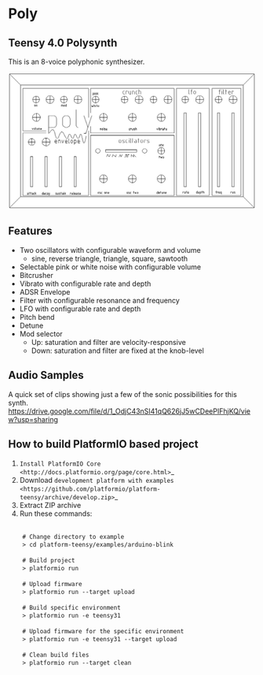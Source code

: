 # Poly

## Teensy 4.0 Polysynth

This is an 8-voice polyphonic synthesizer.

![Poly](https://github.com/williamselaine/Poly/blob/master/Screen%20Shot%202019-11-13%20at%208.35.47%20AM.png)

## Features
* Two oscillators with configurable waveform and volume
  * sine, reverse triangle, triangle, square, sawtooth
* Selectable pink or white noise with configurable volume
* Bitcrusher
* Vibrato with configurable rate and depth
* ADSR Envelope
* Filter with configurable resonance and frequency
* LFO with configurable rate and depth
* Pitch bend
* Detune
* Mod selector
     * Up: saturation and filter are velocity-responsive
     * Down: saturation and filter are fixed at the knob-level
     
## Audio Samples
A quick set of clips showing just a few of the sonic possibilities for this synth.
https://drive.google.com/file/d/1_OdjC43nSI41qQ626jJ5wCDeePIFhjKQ/view?usp=sharing

## How to build PlatformIO based project

1. `Install PlatformIO Core <http://docs.platformio.org/page/core.html>`_
2. Download `development platform with examples <https://github.com/platformio/platform-teensy/archive/develop.zip>`_
3. Extract ZIP archive
4. Run these commands:

```

    # Change directory to example
    > cd platform-teensy/examples/arduino-blink

    # Build project
    > platformio run

    # Upload firmware
    > platformio run --target upload

    # Build specific environment
    > platformio run -e teensy31

    # Upload firmware for the specific environment
    > platformio run -e teensy31 --target upload

    # Clean build files
    > platformio run --target clean
```
